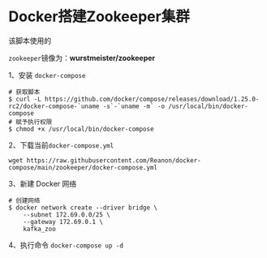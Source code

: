 # Docker搭建Zookeeper集群

该脚本使用的

`zookeeper`镜像为：**wurstmeister/zookeeper**



1、安装 `docker-compose`

```shell
# 获取脚本
$ curl -L https://github.com/docker/compose/releases/download/1.25.0-rc2/docker-compose-`uname -s`-`uname -m` -o /usr/local/bin/docker-compose
# 赋予执行权限
$ chmod +x /usr/local/bin/docker-compose
```

2、下载当前`docker-compose.yml`

```shell
wget https://raw.githubusercontent.com/Reanon/docker-compose/main/zookeeper/docker-compose.yml
```

3、新建 Docker 网络

```shell
# 创建网络
$ docker network create --driver bridge \
    --subnet 172.69.0.0/25 \
    --gateway 172.69.0.1 \
    kafka_zoo
```

4、执行命令 `docker-compose up -d`